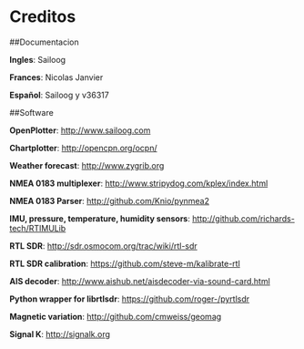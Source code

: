 # Creditos

##Documentacion

**Ingles**: Sailoog

**Frances**: Nicolas Janvier

**Español**: Sailoog y v36317

##Software

**OpenPlotter**: http://www.sailoog.com

**Chartplotter**: http://opencpn.org/ocpn/

**Weather forecast**: http://www.zygrib.org

**NMEA 0183 multiplexer**: http://www.stripydog.com/kplex/index.html

**NMEA 0183 Parser**: http://github.com/Knio/pynmea2

**IMU, pressure, temperature, humidity sensors**: http://github.com/richards-tech/RTIMULib

**RTL SDR**: http://sdr.osmocom.org/trac/wiki/rtl-sdr

**RTL SDR calibration**: https://github.com/steve-m/kalibrate-rtl

**AIS decoder**: http://www.aishub.net/aisdecoder-via-sound-card.html

**Python wrapper for librtlsdr**: https://github.com/roger-/pyrtlsdr

**Magnetic variation**: http://github.com/cmweiss/geomag

**Signal K**: http://signalk.org